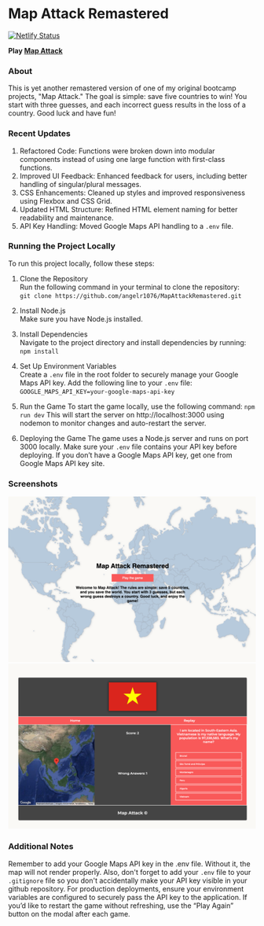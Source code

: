 # Map Attack Remastered

[![Netlify Status](https://api.netlify.com/api/v1/badges/abff86cf-dea7-4372-84f4-b8733d798993/deploy-status)](https://app.netlify.com/sites/mapattackre/deploys)

**Play [Map Attack](https://mapattackre.netlify.app/)**

### About

This is yet another remastered version of one of my original bootcamp projects, "Map Attack." The goal is simple: save five countries to win! You start with three guesses, and each incorrect guess results in the loss of a country. Good luck and have fun!

### Recent Updates

1. Refactored Code: Functions were broken down into modular components instead of using one large function with first-class functions.
2. Improved UI Feedback: Enhanced feedback for users, including better handling of singular/plural messages.
3. CSS Enhancements: Cleaned up styles and improved responsiveness using Flexbox and CSS Grid.
4. Updated HTML Structure: Refined HTML element naming for better readability and maintenance.
5. API Key Handling: Moved Google Maps API handling to a `.env` file.

### Running the Project Locally

To run this project locally, follow these steps:

1. Clone the Repository
   <br>
   Run the following command in your terminal to clone the repository:
   <br>
   `git clone https://github.com/angelr1076/MapAttackRemastered.git`
2. Install Node.js
   <br>
   Make sure you have Node.js installed.

3. Install Dependencies
   <br>
   Navigate to the project directory and install dependencies by running:
   <br>
   `npm install`
4. Set Up Environment Variables
   <br>
   Create a `.env` file in the root folder to securely manage your Google Maps API key. Add the following line to your `.env` file:
   <br>
   `GOOGLE_MAPS_API_KEY=your-google-maps-api-key`

5. Run the Game
   To start the game locally, use the following command:
   `npm run dev`
   This will start the server on http://localhost:3000 using nodemon to monitor changes and auto-restart the server.

6. Deploying the Game
   The game uses a Node.js server and runs on port 3000 locally. Make sure your `.env` file contains your API key before deploying. If you don’t have a Google Maps API key, get one from Google Maps API key site.

### Screenshots

![Map Attack Homepage](./images/mapattack_home.png)
![Map Attack Live](./images/mapattack.png)

### Additional Notes

Remember to add your Google Maps API key in the .env file. Without it, the map will not render properly. Also, don't forget to add your `.env` file to your `.gitignore` file so you don't accidentally make your API key visible in your github repository.
For production deployments, ensure your environment variables are configured to securely pass the API key to the application.
If you’d like to restart the game without refreshing, use the “Play Again” button on the modal after each game.

